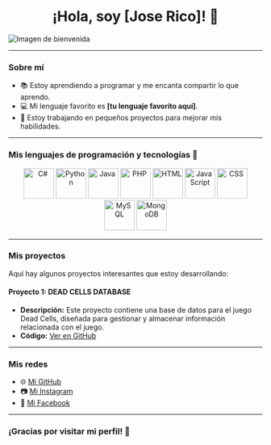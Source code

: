 <div align="center">
  <h1>¡Hola, soy [Jose Rico]! 👋</h1>
</div>

<img src="https://drive.google.com/uc?export=view&id=1BNHtR0kNUSSO3wqMbOQ486qmrZ-fpkJI" alt="Imagen de bienvenida" style="display: block; margin: 0 auto;">

---

### Sobre mí

- 📚 Estoy aprendiendo a programar y me encanta compartir lo que aprendo.
- 💻 Mi lenguaje favorito es **[tu lenguaje favorito aquí]**.
- 🚀 Estoy trabajando en pequeños proyectos para mejorar mis habilidades.

---

### Mis lenguajes de programación y tecnologías 🌟

<p align="center">
  <img src="https://cdn.jsdelivr.net/gh/devicons/devicon/icons/csharp/csharp-original.svg" alt="C#" title="C#" width="60" />
  <img src="https://cdn.jsdelivr.net/gh/devicons/devicon/icons/python/python-original.svg" alt="Python" title="Python" width="60" />
  <img src="https://cdn.jsdelivr.net/gh/devicons/devicon/icons/java/java-original.svg" alt="Java" title="Java" width="60" />
  <img src="https://cdn.jsdelivr.net/gh/devicons/devicon/icons/php/php-original.svg" alt="PHP" title="PHP" width="60" />
  <img src="https://cdn.jsdelivr.net/gh/devicons/devicon/icons/html5/html5-original.svg" alt="HTML" title="HTML" width="60" />
  <img src="https://cdn.jsdelivr.net/gh/devicons/devicon/icons/javascript/javascript-original.svg" alt="JavaScript" title="JavaScript" width="60" />
  <img src="https://cdn.jsdelivr.net/gh/devicons/devicon/icons/css3/css3-original.svg" alt="CSS" title="CSS" width="60" />
  <img src="https://cdn.jsdelivr.net/gh/devicons/devicon/icons/mysql/mysql-original.svg" alt="MySQL" title="MySQL" width="60" />
  <img src="https://cdn.jsdelivr.net/gh/devicons/devicon/icons/mongodb/mongodb-original.svg" alt="MongoDB" title="MongoDB" width="60" />
</p>

---

### Mis proyectos

Aquí hay algunos proyectos interesantes que estoy desarrollando:

#### Proyecto 1: DEAD CELLS DATABASE
- **Descripción:** Este proyecto contiene una base de datos para el juego Dead Cells, diseñada para gestionar y almacenar información relacionada con el juego.
- **Código:** [Ver en GitHub](https://github.com/RMJGLUCKY27/DEAD_CELLS-DATABASE.git)

---

### Mis redes

- 🌐 [Mi GitHub](https://github.com/RMJGLUCKY27)
- 📷 [Mi Instagram](https://instagram.com/tuusuario)
- 📘 [Mi Facebook](https://facebook.com/tuusuario)

---

### ¡Gracias por visitar mi perfil! 🌟

